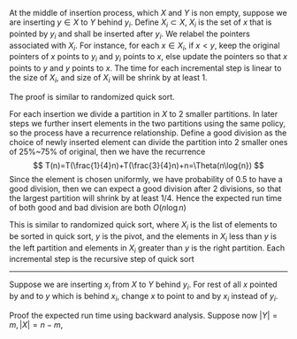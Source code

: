 

At the middle of insertion process, which $X$ and $Y$ is non empty, suppose we are inserting $y\in X$ to $Y$ behind $y_i$. Define $X_i\subset X$, $X_i$ is the set of $x$ that is pointed by $y_i$ and shall be inserted after $y_i$. We relabel the pointers associated with $X_i$. For instance, for each $x\in X_i$, if $x<y$, keep the original pointers of $x$ points to $y_i$ and $y_i$ points to $x$, else update the pointers so that $x$ points to $y$ and $y$ points to $x$. The time for each incremental step is linear to the size of $X_i$, and size of $X_i$ will be shrink by at least $1$. 

The proof is similar to randomized quick sort.

For each insertion we divide a partition in $X$ to $2$ smaller partitions. In later steps we further insert elements in the two partitions using the same policy, so the process have a recurrence relationship. Define a good division as the choice of newly inserted element can divide the partition into 2 smaller ones of 25%~75% of original, then we have the recurrence
$$
T(n)=T(\frac{1}{4}n)+T(\frac{3}{4}n)+n=\Theta(n\log{n})
$$
Since the element is chosen uniformly, we have probability of 0.5 to have a good division, then we can expect a good division after 2 divisions, so that the largest partition will shrink by at least 1/4. Hence the expected run time of both good and bad division are both $O(n\log n)$



This is similar to randomized quick sort, where $X_i$ is the list of elements to be sorted in quick sort, $y$ is the pivot, and the elements in $X_i$ less than $y$ is the left partition and elements in $X_i$ greater than $y$ is the right partition. Each incremental step is the recursive step of quick sort 



---------------------------------------

Suppose we are inserting $x_i$ from $X$ to $Y$ behind $y_i$. For rest of all $x$ pointed by and to $y$ which is behind $x_i$, change $x$ to point to and by $x_i$ instead of $y_i$. 

Proof the expected run time using backward analysis. Suppose now $|Y| = m, |X| = n-m$, 

